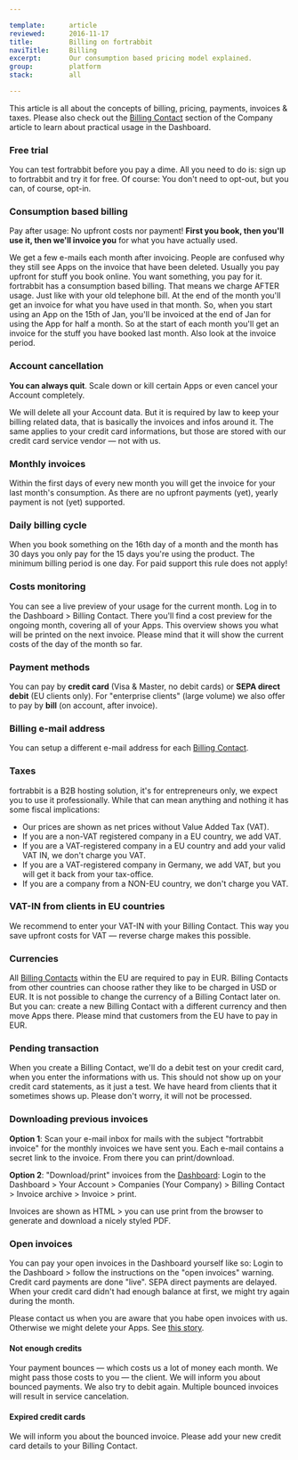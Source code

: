 ```yaml
---

template:      article
reviewed:      2016-11-17
title:         Billing on fortrabbit
naviTitle:     Billing
excerpt:       Our consumption based pricing model explained.
group:         platform
stack:         all

---
```


This article is all about the concepts of billing, pricing, payments, invoices & taxes. Please also check out the [Billing Contact](company#toc-billing-contacts) section of the Company article to learn about practical usage in the Dashboard.


### Free trial

You can test fortrabbit before you pay a dime. All you need to do is: sign up to fortrabbit and try it for free.  Of course: You don't need to opt-out, but you can, of course, opt-in.

### Consumption based billing

Pay after usage: No upfront costs nor payment! **First you book, then you'll use it, then we'll invoice you** for what you have actually used.

We get a few e-mails each month after invoicing. People are confused why they still see Apps on the invoice that have been deleted. Usually you pay upfront for stuff you book online. You want something, you pay for it. fortrabbit has a consumption based billing. That means we charge AFTER usage. Just like with your old telephone bill. At the end of the month you'll get an invoice for what you have used in that month. So, when you start using an App on the 15th of Jan, you'll be invoiced at the end of Jan for using the App for half a month. So at the start of each month you'll get an invoice for the stuff you have booked last month. Also look at the invoice period.


### Account cancellation

**You can always quit**. Scale down or kill certain Apps or even cancel your Account completely.

We will delete all your Account data. But it is required by law to keep your billing related data, that is basically the invoices and infos around it. The same applies to your credit card informations, but those are stored with our credit card service vendor — not with us. <!-- See https://trello.com/c/GPwtgrVV/445-3-billing-artikel-erweitern: And yes, if you cancel the service while still having open invoices with us, they stay open and we might take further legal steps to finally get that money.  -->


### Monthly invoices

Within the first days of every new month you will get the invoice for your last month's consumption. As there are no upfront payments (yet), yearly payment is not (yet) supported.

### Daily billing cycle

When you book something on the 16th day of a month and the month has 30 days you only pay for the 15 days you're using the product. The minimum billing period is one day. For paid support this rule does not apply!

### Costs monitoring

You can see a live preview of your usage for the current month. Log in to the Dashboard > Billing Contact. There you'll find a cost preview for the ongoing month, covering all of your Apps. This overview shows you what will be printed on the next invoice. Please mind that it will show the current costs of the day of the month so far.


### Payment methods

You can pay by **credit card** (Visa & Master, no debit cards) or **SEPA direct debit** (EU clients only). For "enterprise clients" (large volume) we also offer to pay by **bill** (on account, after invoice).

### Billing e-mail address

You can setup a different e-mail address for each [Billing Contact](/company#toc-billing-contacts).

### Taxes

fortrabbit is a B2B hosting solution, it's for entrepreneurs only, we expect you to use it professionally. While that can mean anything and nothing it has some fiscal implications:

* Our prices are shown as net prices without Value Added Tax (VAT).
* If you are a non-VAT registered company in a EU country, we add VAT.
* If you are a VAT-registered company in a EU country and add your valid VAT IN, we don't charge you VAT.
* If you are a VAT-registered company in Germany, we add VAT, but you will get it back from your tax-office.
* If you are a company from a NON-EU country, we don't charge you VAT.

### VAT-IN from clients in EU countries

We recommend to enter your VAT-IN with your Billing Contact. This way you save upfront costs for VAT — reverse charge makes this possible.


### Currencies

All [Billing Contacts](/company#toc-billing-contacts) within the EU are required to pay in EUR. Billing Contacts from other countries can choose rather they like to be charged in USD or EUR. It is not possible to change the currency of a Billing Contact later on. But you can: create a new Billing Contact with a different currency and then move Apps there. Please mind that customers from the EU have to pay in EUR.


### Pending transaction

When you create a Billing Contact, we'll do a debit test on your credit card, when you enter the informations with us. This should not show up on your credit card statements, as it just a test. We have heard from clients that it sometimes shows up. Please don't worry, it will not be processed.


### Downloading previous invoices

**Option 1**: Scan your e-mail inbox for mails with the subject "fortrabbit invoice" for the monthly invoices we have sent you. Each e-mail contains a secret link to the invoice. From there you can print/download.

**Option 2**: "Download/print" invoices from the [Dashboard](/dashboard): Login to the Dashboard > Your Account > Companies (Your Company) > Billing Contact > Invoice archive > Invoice > print.

Invoices are shown as HTML > you can use print from the browser to generate and download a nicely styled PDF.



### Open invoices

You can pay your open invoices in the Dashboard yourself like so: Login to the Dashboard > follow the instructions on the "open invoices" warning. Credit card payments are done "live". SEPA direct payments are delayed. When your credit card didn't had enough balance at first, we might try again during the month.

Please contact us when you are aware that you habe open invoices with us. Otherwise we might delete your Apps. See [this story](https://blog.fortrabbit.com/bounced-payment).


#### Not enough credits

Your payment bounces — which costs us a lot of money each month. We might pass those costs to you — the client. We will inform you about bounced payments. We also try to debit again. Multiple bounced invoices will result in service cancelation.


#### Expired credit cards

We will inform you about the bounced invoice. Please add your new credit card details to your Billing Contact.
